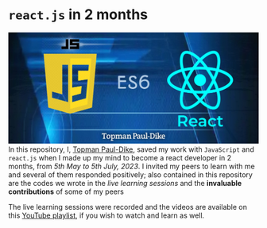 # `react.js` in 2 months
![react.js_sessions](https://github.com/tpauldike/rough_work/blob/main/designs/js-react.jpg)
In this repository, I, [Topman Paul-Dike](https://github.com/tpauldike), saved my work with `JavaScript` and `react.js` when I made up my mind to become a react developer in 2 months, from *5th May to 5th July, 2023*. I invited my peers to learn with me and several of them responded positively; also contained in this repository are the codes we wrote in the *live learning sessions* and the **invaluable contributions** of some of my peers

The live learning sessions were recorded and the videos are available on this [YouTube playlist](https://youtube.com/playlist?list=PLU10dryLOLEGEnWCZgG87VkvAi-fPaDfE), if you wish to watch and learn as well.
